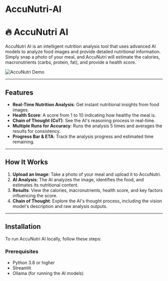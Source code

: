 # AccuNutri-AI

# 🔥 AccuNutri AI

AccuNutri AI is an intelligent nutrition analysis tool that uses advanced AI models to analyze food images and provide detailed nutritional information. Simply snap a photo of your meal, and AccuNutri will estimate the calories, macronutrients (carbs, protein, fat), and provide a health score.

![AccuNutri Demo](demo.gif) <!-- Add a demo GIF or screenshot here -->

---

## Features

- **Real-Time Nutrition Analysis**: Get instant nutritional insights from food images.
- **Health Score**: A score from 1 to 10 indicating how healthy the meal is.
- **Chain of Thought (CoT)**: See the AI's reasoning process in real-time.
- **Multiple Runs for Accuracy**: Runs the analysis 5 times and averages the results for consistency.
- **Progress Bar & ETA**: Track the analysis progress and estimated time remaining.

---

## How It Works

1. **Upload an Image**: Take a photo of your meal and upload it to AccuNutri.
2. **AI Analysis**: The AI analyzes the image, identifies the food, and estimates its nutritional content.
3. **Results**: View the calories, macronutrients, health score, and key factors influencing the score.
4. **Chain of Thought**: Explore the AI's thought process, including the vision model's description and raw analysis outputs.

---

## Installation

To run AccuNutri AI locally, follow these steps:

### Prerequisites

- Python 3.8 or higher
- Streamlit
- Ollama (for running the AI models)
